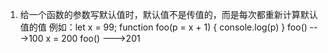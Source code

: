 1.  给一个函数的参数写默认值时，默认值不是传值的，而是每次都重新计算默认值的值
    例如：let x = 99;
    	  function foo(p = x + 1)
    	  {
    	  	console.log(p)
    	  }
    	  foo() --->100
    	  x = 200
    	  foo() --->201